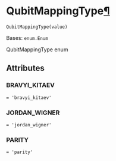 # QubitMappingType[¶](#qubitmappingtype "Permalink to this headline")

<span id="undefined" />

`QubitMappingType(value)`

Bases: `enum.Enum`

QubitMappingType enum

## Attributes

<span id="undefined" />

### BRAVYI\_KITAEV

`= 'bravyi_kitaev'`

<span id="undefined" />

### JORDAN\_WIGNER

`= 'jordan_wigner'`

<span id="undefined" />

### PARITY

`= 'parity'`
